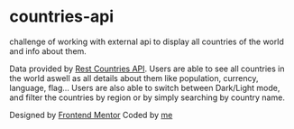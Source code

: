 # countries-api
challenge of working with external api to display all countries of the world and info about them.

Data provided by [Rest Countries API](https://restcountries.eu).
Users are able to see all countries in the world aswell as all details about them like population, currency, language, flag...
Users are also able to switch between Dark/Light mode, and filter the countries by region or by simply searching by country name.

Designed by [Frontend Mentor](https://www.frontendmentor.io/challenges)
Coded by [me](https://www.facebook.com/tarek.mo.02/)


